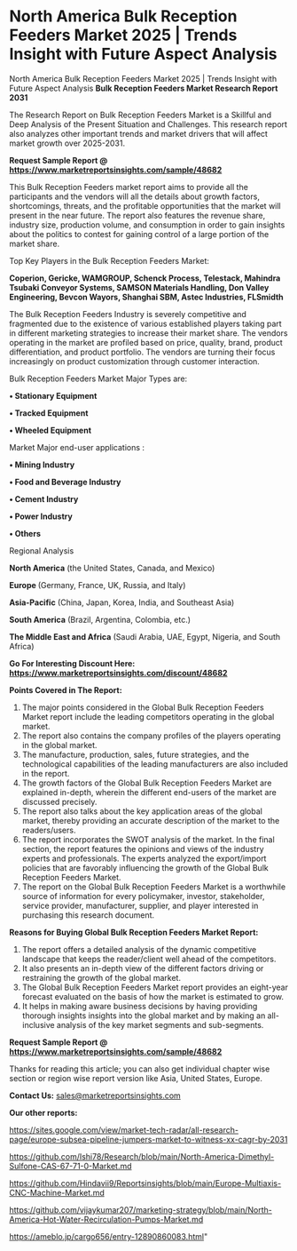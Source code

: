 # North America Bulk Reception Feeders Market 2025 | Trends Insight with Future Aspect Analysis
North America Bulk Reception Feeders Market 2025 | Trends Insight with Future Aspect Analysis
<strong>Bulk Reception Feeders Market Research Report 2031</strong>

The Research Report on Bulk Reception Feeders Market is a Skillful and Deep Analysis of the Present Situation and Challenges. This research report also analyzes other important trends and market drivers that will affect market growth over 2025-2031.

<strong>Request Sample Report @ <a href=https://www.marketreportsinsights.com/sample/48682>https://www.marketreportsinsights.com/sample/48682</a></strong>

This Bulk Reception Feeders market report aims to provide all the participants and the vendors will all the details about growth factors, shortcomings, threats, and the profitable opportunities that the market will present in the near future. The report also features the revenue share, industry size, production volume, and consumption in order to gain insights about the politics to contest for gaining control of a large portion of the market share.

Top Key Players in the Bulk Reception Feeders Market:

<strong>Coperion, Gericke, WAMGROUP, Schenck Process, Telestack, Mahindra Tsubaki Conveyor Systems, SAMSON Materials Handling, Don Valley Engineering, Bevcon Wayors, Shanghai SBM, Astec Industries, FLSmidth</strong>

The Bulk Reception Feeders Industry is severely competitive and fragmented due to the existence of various established players taking part in different marketing strategies to increase their market share. The vendors operating in the market are profiled based on price, quality, brand, product differentiation, and product portfolio. The vendors are turning their focus increasingly on product customization through customer interaction.

Bulk Reception Feeders Market Major Types are:

<strong>•  Stationary Equipment

•  Tracked Equipment

•  Wheeled Equipment</strong>

Market Major end-user applications :

<strong>•  Mining Industry

•  Food and Beverage Industry

•  Cement Industry

•  Power Industry

•  Others</strong>

Regional Analysis

</u><strong><b>North America</b></strong> (the United States, Canada, and Mexico)

<strong><b>Europe </b></strong>(Germany, France, UK, Russia, and Italy)

<strong><b>Asia-Pacific</b></strong> (China, Japan, Korea, India, and Southeast Asia)

<strong><b>South America</b></strong> (Brazil, Argentina, Colombia, etc.)

<strong><b>The Middle East and Africa</b></strong> (Saudi Arabia, UAE, Egypt, Nigeria, and South Africa)

<strong>Go For Interesting Discount Here: <a href=https://www.marketreportsinsights.com/discount/48682>https://www.marketreportsinsights.com/discount/48682</a></strong>

<strong>Points Covered in The Report:</strong>
<ol>
  <li>The major points considered in the Global Bulk Reception Feeders Market report include the leading competitors operating in the global market.</li>
  <li>The report also contains the company profiles of the players operating in the global market.</li>
  <li>The manufacture, production, sales, future strategies, and the technological capabilities of the leading manufacturers are also included in the report.</li>
  <li>The growth factors of the Global Bulk Reception Feeders Market are explained in-depth, wherein the different end-users of the market are discussed precisely.</li>
  <li>The report also talks about the key application areas of the global market, thereby providing an accurate description of the market to the readers/users.</li>
  <li>The report incorporates the SWOT analysis of the market. In the final section, the report features the opinions and views of the industry experts and professionals. The experts analyzed the export/import policies that are favorably influencing the growth of the Global Bulk Reception Feeders Market.</li>
  <li>The report on the Global Bulk Reception Feeders Market is a worthwhile source of information for every policymaker, investor, stakeholder, service provider, manufacturer, supplier, and player interested in purchasing this research document.</li>
</ol>
<strong>Reasons for Buying Global Bulk Reception Feeders Market Report:</strong>

<ol>
  <li>The report offers a detailed analysis of the dynamic competitive landscape that keeps the reader/client well ahead of the competitors.</li>
  <li>It also presents an in-depth view of the different factors driving or restraining the growth of the global market.</li>
  <li>The Global Bulk Reception Feeders Market report provides an eight-year forecast evaluated on the basis of how the market is estimated to grow.</li>
  <li>It helps in making aware business decisions by having providing thorough insights insights into the global market and by making an all-inclusive analysis of the key market segments and sub-segments.</li>
</ol>
<strong>Request Sample Report @ <a href=https://www.marketreportsinsights.com/sample/48682>https://www.marketreportsinsights.com/sample/48682</a></strong>


Thanks for reading this article; you can also get individual chapter wise section or region wise report version like Asia, United States, Europe.

<strong>Contact Us:</strong>
sales@marketreportsinsights.com

<strong>Our other reports:</strong>

<a href=https://sites.google.com/view/market-tech-radar/all-research-page/europe-subsea-pipeline-jumpers-market-to-witness-xx-cagr-by-2031>https://sites.google.com/view/market-tech-radar/all-research-page/europe-subsea-pipeline-jumpers-market-to-witness-xx-cagr-by-2031</a>

<a href=https://github.com/Ishi78/Research/blob/main/North-America-Dimethyl-Sulfone-CAS-67-71-0-Market.md>https://github.com/Ishi78/Research/blob/main/North-America-Dimethyl-Sulfone-CAS-67-71-0-Market.md</a>

<a href=https://github.com/Hindavii9/Reportsinsights/blob/main/Europe-Multiaxis-CNC-Machine-Market.md>https://github.com/Hindavii9/Reportsinsights/blob/main/Europe-Multiaxis-CNC-Machine-Market.md</a>

<a href=https://github.com/vijaykumar207/marketing-strategy/blob/main/North-America-Hot-Water-Recirculation-Pumps-Market.md>https://github.com/vijaykumar207/marketing-strategy/blob/main/North-America-Hot-Water-Recirculation-Pumps-Market.md</a>

<a href=https://ameblo.jp/cargo656/entry-12890860083.html>https://ameblo.jp/cargo656/entry-12890860083.html</a>"
